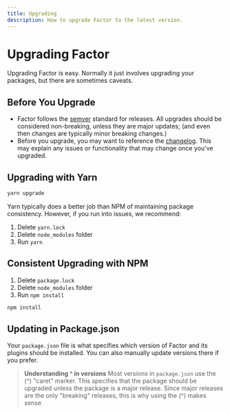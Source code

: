 ```yaml
---
title: Upgrading
description: How to upgrade Factor to the latest version.
---
```


# Upgrading Factor 

Upgrading Factor is easy. Normally it just involves upgrading your packages, but there are sometimes caveats. 

## Before You Upgrade 

- Factor follows the [semver](https://semver.org/) standard for releases. All upgrades should be considered non-breaking, unless they are major updates; (and even then changes are typically minor breaking changes.)
- Before you upgrade, you may want to reference the [changelog](./changelog). This may explain any issues or functionality that may change once you've upgraded.

## Upgrading with Yarn 

```bash
yarn upgrade
```

Yarn typically does a better job than NPM of maintaining package consistency. However, if you run into issues, we recommend: 

1. Delete `yarn.lock`
2. Delete `node_modules` folder
3. Run `yarn`

## Consistent Upgrading with NPM 

1. Delete `package.lock`
2. Delete `node_modules` folder
3. Run `npm install`

```bash
npm install 
```

## Updating in Package.json

Your `package.json` file is what specifies which version of Factor and its plugins should be installed. You can also manually update versions there if you prefer. 

> **Understanding ^ in versions** 
> Most versions in `package.json` use the (^) "caret" marker. This specifies that the package should be upgraded unless the package is a major release. Since major releases are the only "breaking" releases, this is why using the (^) makes sense
